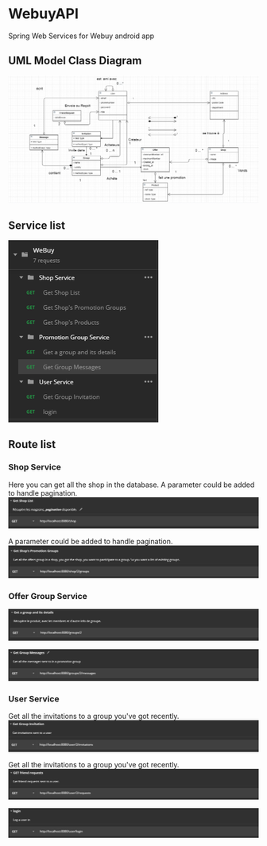 # WebuyAPI
Spring Web Services for Webuy android app

## UML Model Class Diagram

![Class diagram](apidoc/model.png)

## Service list
![WebService List](apidoc/services.png)

## Route list

### Shop Service

Here you can get all the shop in the database.
A parameter could be added to handle pagination.
![get the shop list](apidoc/shopList.png)

A parameter could be added to handle pagination.
![get existing groups in a shop](apidoc/shopGroupList.png)

### Offer Group Service

![get the shop list](apidoc/groupDetail.png)

![get the shop list](apidoc/groupMessages.png)

### User Service

Get all the invitations to a group you've got recently.
![get your invitations](apidoc/invitation.png)

Get all the invitations to a group you've got recently.
![get you friend request](apidoc/friendRequest.png)

![log the user in](apidoc/login.png)

